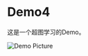 # Demo4这是一个超图学习的Demo。![Demo Picture](http://ww2.sinaimg.cn/large/a1354845gw1f6f90oecxzj211y0k849r.jpg)